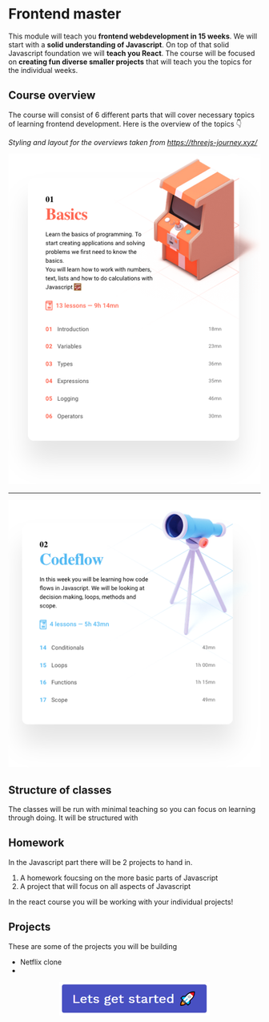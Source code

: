 # Frontend master



This module will teach you **frontend webdevelopment in 15 weeks**. We will start with a **solid understanding of Javascript**. On top of that solid Javascript foundation we will **teach you React**. The course will be focused on **creating fun diverse smaller projects** that will teach you the topics for the individual weeks. 



## Course overview

The course will consist of 6 different parts that will cover necessary topics of learning frontend development. Here is the overview of the topics 👇

*Styling and layout for the overviews taken from https://threejs-journey.xyz/*



![Basics overview](assets/basics-overview-1.png)

---

![Codeflow overview](assets/codeflow-overview.png)





## Structure of classes

The classes will be run with minimal teaching so you can focus on learning through doing. It will be structured with 



## Homework

In the Javascript part there will be 2 projects to hand in. 

1. A homework foucsing on the more basic parts of Javascript
2. A project that will focus on all aspects of Javascript



In the react course you will be working with your individual projects!



## Projects

These are some of the projects you will be building

- Netflix clone
- 





<p align="center">
  <a href="./learning-paths/groundwork-for-student-learning.md">
    <img width="300px" alt="Lets get started" src="./assets/lets-get-started.png" />
  </a>
</p>


